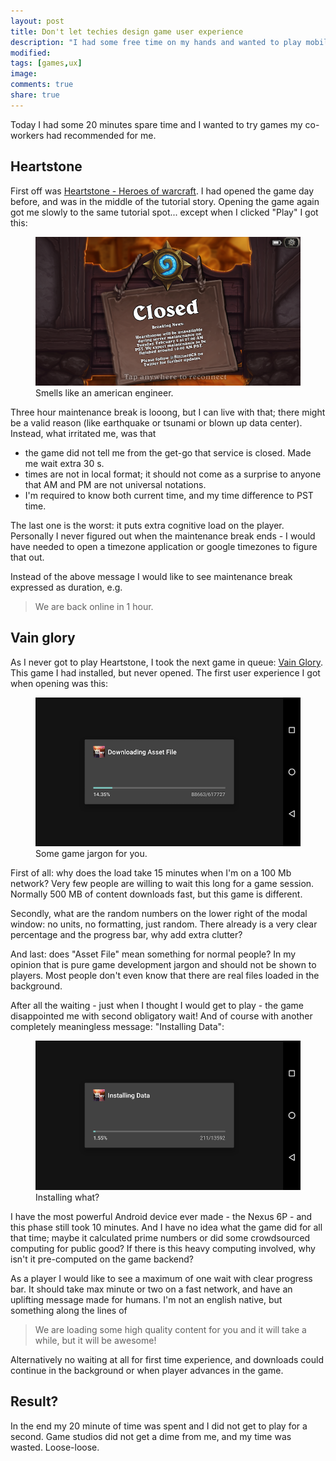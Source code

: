 ```yaml
---
layout: post
title: Don't let techies design game user experience
description: "I had some free time on my hands and wanted to play mobile games... but the games did not let me play."
modified:
tags: [games,ux]
image: 
comments: true
share: true
---
```


Today I had some 20 minutes spare time and I wanted to try games my co-workers had recommended for me. 

## Heartstone

First off was [Heartstone - Heroes of warcraft](http://us.battle.net/hearthstone/en/). I had opened 
the game day before, and was in the middle of the tutorial story. Opening the game again got me slowly
to the same tutorial spot... except when I clicked "Play" I got this: 

<figure>
	<img src="/images/2016-02-02/heartstone-maintenance-break.png" alt="Heartstone maintenance break.">
    <figcaption>Smells like an american engineer.</figcaption>
</figure>

Three hour maintenance break is looong, but I can live with that; there might be a valid reason (like 
earthquake or tsunami or blown up data center). Instead, what irritated me, was that 

- the game did not tell me from the get-go that service is closed. Made me wait extra 30 s.
- times are not in local format; it should not come as a surprise to anyone that AM and PM are not universal notations.
- I'm required to know both current time, and my time difference to PST time. 

The last one is the worst: it puts extra cognitive load on the player. Personally I never figured out 
when the maintenance break ends - I would have needed to open a timezone application or google 
timezones to figure that out. 

Instead of the above message I would like to see maintenance break expressed as duration, e.g. 

> We are back online in 1 hour.

## Vain glory

As I never got to play Heartstone, I took the next game in queue: [Vain Glory](http://www.vainglorygame.com/). 
This game I had installed, but never opened. The first user experience I got when opening was this: 

<figure>
	<img src="/images/2016-02-02/vain-glory-downloading-asset-file.png" alt="Vain Glory downloading asset file.">
    <figcaption>Some game jargon for you.</figcaption>
</figure>

First of all: why does the load take 15 minutes when I'm on a 100 Mb network? Very few people are willing to 
wait this long for a game session. Normally 500 MB of content downloads fast, but this game is different.

Secondly, what are the random numbers on the lower right of the modal window: no units, no formatting, 
just random. There already is a very clear percentage and the progress bar, why add extra clutter?

And last: does "Asset File" mean something for normal people? In my opinion that is pure game development 
jargon and should not be shown to players. Most people don't even know that there are real files loaded 
in the background. 

After all the waiting - just when I thought I would get to play - the game disappointed me with second 
obligatory wait! And of course with another completely meaningless message: "Installing Data": 

<figure>
	<img src="/images/2016-02-02/vain-glory-installing-data.png" alt="Vain Glory installing data.">
    <figcaption>Installing what?</figcaption>
</figure>

I have the most powerful Android device ever made - the Nexus 6P - and this phase still took 10 minutes. 
And I have no idea what the game did for all that time; maybe it calculated prime numbers or did some 
crowdsourced computing for public good? If there is this heavy computing involved, why isn't it 
pre-computed on the game backend?

As a player I would like to see a maximum of one wait with clear progress bar. It should take max minute or two 
on a fast network, and have an uplifting message made for humans. I'm not an english native, but something 
along the lines of 

> We are loading some high quality content for you and it will take a while, but it will be awesome! 

Alternatively no waiting at all for first time experience, and downloads could continue 
in the background or when player advances in the game. 

## Result?

In the end my 20 minute of time was spent and I did not get to play for a second. Game studios did not 
get a dime from me, and my time was wasted. Loose-loose.